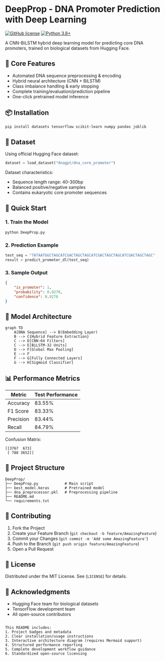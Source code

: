 # DeepProp - DNA Promoter Prediction with Deep Learning

[![GitHub license](https://img.shields.io/badge/license-MIT-blue.svg)](LICENSE)
[![Python 3.8+](https://img.shields.io/badge/python-3.8%2B-blue.svg)](https://www.python.org/)

A CNN-BiLSTM hybrid deep learning model for predicting core DNA promoters, trained on biological datasets from Hugging Face.

## 📌 Core Features

- Automated DNA sequence preprocessing & encoding
- Hybrid neural architecture (CNN + BiLSTM)
- Class imbalance handling & early stopping
- Complete training/evaluation/prediction pipeline
- One-click pretrained model inference

## 📦 Installation

```bash
pip install datasets tensorflow scikit-learn numpy pandas joblib
```

## 🧬 Dataset

Using official Hugging Face dataset:
```python
dataset = load_dataset("dnagpt/dna_core_promoter")
```

Dataset characteristics:
- Sequence length range: 40-300bp
- Balanced positive/negative samples
- Contains eukaryotic core promoter sequences

## 🚀 Quick Start

### 1. Train the Model
```python
python DeepProp.py
```

### 2. Prediction Example
```python
test_seq = "TATAATGGCTAGCATCGACTAGCTAGCATCGACTAGCTAGCATCGACTAGCTAGC"
result = predict_promoter_dl(test_seq)
```

### 3. Sample Output
```json
{
    "is_promoter": 1,
    "probability": 0.9278,
    "confidence": 0.9278
}
```

## 🧠 Model Architecture

```mermaid
graph TD
    A[DNA Sequence] --> B(Embedding Layer)
    B --> C{Hybrid Feature Extraction}
    C --> D[CNN-64 Filters]
    C --> E[BiLSTM-32 Units]
    D --> F[Global Max Pooling]
    E --> F
    F --> G[Fully Connected Layers]
    G --> H[Sigmoid Classifier]
```

## 📊 Performance Metrics

| Metric       | Test Performance |
|--------------|------------------|
| Accuracy     | 83.55%           |
| F1 Score     | 83.33%           |
| Precision    | 83.44%           |
| Recall       | 84.79%           |

Confusion Matrix:
```
[[3767  673]
 [ 788 3652]]
```

## 📂 Project Structure

```
DeepProp/
├── DeepProp.py            # Main script
├── best_model.keras       # Pretrained model
├── dna_preprocessor.pkl   # Preprocessing pipeline
├── README.md
└── requirements.txt
```

## 🤝 Contributing

1. Fork the Project
2. Create your Feature Branch (`git checkout -b feature/AmazingFeature`)
3. Commit your Changes (`git commit -m 'Add some AmazingFeature'`)
4. Push to the Branch (`git push origin feature/AmazingFeature`)
5. Open a Pull Request

## 📜 License

Distributed under the MIT License. See (`LICENSE`) for details.

## 📧 Acknowledgments

- Hugging Face team for biological datasets
- TensorFlow development team
- All open-source contributors
```

This README includes:
1. Project badges and metadata
2. Clear installation/usage instructions
3. Interactive architecture diagram (requires Mermaid support)
4. Structured performance reporting
5. Complete development workflow guidance
6. Standardized open-source licensing
